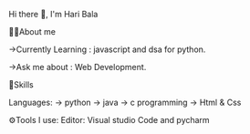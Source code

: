 Hi there 👋, I'm Hari Bala



🙋‍♂️About me

->Currently Learning : javascript and dsa for python.

->Ask me about : Web Development.


🥇Skills

  Languages:
      -> python
      -> java
      -> c programming
      -> Html & Css

      
⚙Tools I use:
     Editor: Visual studio Code and pycharm

